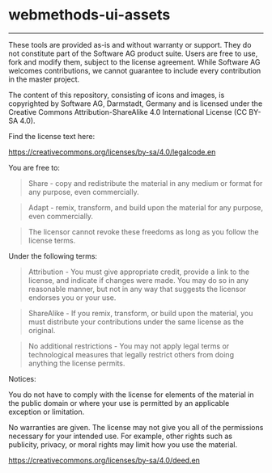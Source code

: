 # webmethods-ui-assets

----
These tools are provided as-is and without warranty or support. They do not constitute part of the Software AG product suite. Users are free to use, fork and modify them, subject to the license agreement. While Software AG welcomes contributions, we cannot guarantee to include every contribution in the master project.

The content of this repository, consisting of icons and images, is copyrighted by Software AG, Darmstadt, Germany and is licensed under the Creative Commons Attribution-ShareAlike 4.0 International License (CC BY-SA 4.0).

Find the license text here:

https://creativecommons.org/licenses/by-sa/4.0/legalcode.en

You are free to:

> Share - copy and redistribute the material in any medium or format for any purpose, even commercially.

> Adapt - remix, transform, and build upon the material for any purpose, even commercially.

> The licensor cannot revoke these freedoms as long as you follow the license terms.

Under the following terms:

> Attribution - You must give appropriate credit, provide a link to the license, and indicate if changes were made. You may do so in any reasonable manner, but not in any way that suggests the licensor endorses you or your use.

> ShareAlike - If you remix, transform, or build upon the material, you must distribute your contributions under the same license as the original.

> No additional restrictions - You may not apply legal terms or technological measures that legally restrict others from doing anything the license permits.

Notices:

You do not have to comply with the license for elements of the material in the public domain or where your use is permitted by an applicable exception or limitation.

No warranties are given. The license may not give you all of the permissions necessary for your intended use. For example, other rights such as publicity, privacy, or moral rights may limit how you use the material.

https://creativecommons.org/licenses/by-sa/4.0/deed.en